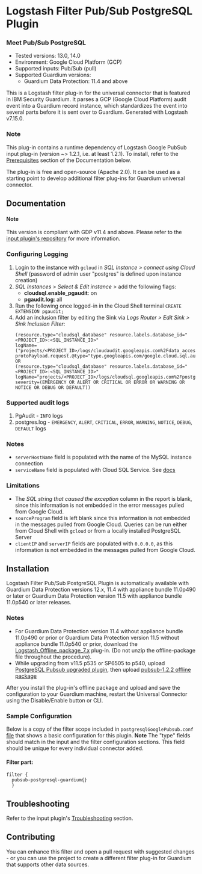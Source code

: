 # Logstash Filter Pub/Sub PostgreSQL Plugin
### Meet Pub/Sub PostgreSQL
* Tested versions: 13.0, 14.0
* Environment: Google Cloud Platform (GCP)
* Supported inputs: Pub/Sub (pull)
* Supported Guardium versions:
    * Guardium Data Protection: 11.4 and above

This is a Logstash filter plug-in for the universal connector that is featured in IBM Security Guardium. It parses a GCP (Google Cloud Platform) audit event into a Guardium record instance, which standardizes the event into several parts before it is sent over to Guardium.
Generated with Logstash v7.15.0.

### Note
This plug-in contains a runtime dependency of Logstash Google PubSub input plug-in (version ~> 1.2.1, i.e. at least 1.2.1). To install, refer to the [Prerequisites](#Prerequisites) section of the Documentation below.

The plug-in is free and open-source (Apache 2.0). It can be used as a starting point to develop additional filter plug-ins for Guardium universal connector.

## Documentation

#### Note
This version is compliant with GDP v11.4 and above.
Please refer to the [input plugin's repository](../../input-plugin/logstash-input-google-pubsub) for more information.

### Configuring Logging

1. Login to the instance with `gcloud` in *SQL Instance > connect using Cloud Shell* (password of admin user "postgres" is defined upon instance creation)
2. *SQL Instances > Select & Edit instance >* add the following flags:
   - **cloudsql.enable_pgaudit**: on
   - **pgaudit.log**: all
3. Run the following once logged-in in the Cloud Shell terminal
      `CREATE EXTENSION pgaudit;`
4. Add an inclusion filter by editing the Sink via *Logs Router > Edit Sink > Sink Inclusion Filter*:
      ```
    (resource.type="cloudsql_database" resource.labels.database_id="<PROJECT_ID>:<SQL_INSTANCE_ID>"
    logName=("projects/<PROJECT_ID>/logs/cloudaudit.googleapis.com%2Fdata_access")
    protoPayload.request.@type="type.googleapis.com/google.cloud.sql.audit.v1.PgAuditEntry")
    OR
    (resource.type="cloudsql_database" resource.labels.database_id="<PROJECT_ID>:<SQL_INSTANCE_ID>"
    logName="projects/<PROJECT_ID>/logs/cloudsql.googleapis.com%2Fpostgres.log"
    severity=(EMERGENCY OR ALERT OR CRITICAL OR ERROR OR WARNING OR NOTICE OR DEBUG OR DEFAULT))
    ```
### Supported audit logs
  1. PgAudit - `INFO` logs
  2. postgres.log - `EMERGENCY`, `ALERT`, `CRITICAL`, `ERROR`, `WARNING`, `NOTICE`, `DEBUG`, `DEFAULT` logs

### Notes
- `serverHostName` field is populated with the name of the MySQL instance connection
- `serviceName` field is populated with Cloud SQL Service. See [docs](https://cloud.google.com/sql/docs/postgres)


### Limitations
- The _SQL string that caused the exception_ column in the report is blank, since this information is not embedded in the error messages pulled from Google Cloud.
- `sourceProgram` field is left blank since this information is not embedded in the messages pulled from Google Cloud. Queries can be run either from Cloud Shell with `gcloud` or from a locally installed PostgreSQL Server
- `clientIP` and `serverIP` fields are populated with `0.0.0.0`, as this information is not embedded in the messages pulled from Google Cloud.

## Installation
Logstash Filter Pub/Sub PostgreSQL Plugin is automatically available with Guardium Data Protection versions 12.x, 11.4 with appliance bundle 11.0p490 or later or Guardium Data Protection version 11.5 with appliance bundle 11.0p540 or later releases.

### Notes
* For Guardium Data Protection version 11.4 without appliance bundle 11.0p490 or prior or Guardium Data Protection version 11.5 without appliance bundle 11.0p540 or prior, download the [Logstash_Offline_package_7.x](https://github.com/IBM/universal-connectors/raw/release-v1.2.0/filter-plugin/logstash-filter-pubsub-postgresql-guardium/PubSubPostgreSQLPackage/logstash-offline-plugins-filter-pubsub-postgresql-guardium.zip) plug-in. (Do not unzip the offline-package file throughout the procedure).
* While upgrading from v11.5 p535 or SP6505 to p540, upload [PostgreSQL Pubsub upgraded plugin](../../input-plugin/logstash-input-google-pubsub/pubsub-filter-packages-p540/logstash-offline-plugins-filter-pubsub-postgresql-guardium.zip), then upload [pubsub-1.2.2 offline package](../../input-plugin/logstash-input-google-pubsub/pubsub-filter-packages-p540/logstash-input-google_pubsub-1.2.2.zip)


After you install the plug-in's offline package and upload and save the configuration to your Guardium machine, restart the Universal Connector using the Disable/Enable button or CLI.

### Sample Configuration

  Below is a copy of the filter scope included in `postgresqlGooglePubsub.conf` [file](https://github.com/IBM/universal-connectors/blob/main/filter-plugin/logstash-filter-pubsub-postgresql-guardium/postgresqlGooglePubsub.conf) that shows a basic configuration for this plugin.
  **Note** The "type" fields should match in the input and the filter configuration sections. This field should be unique for every individual connector added.

#### Filter part:
  ```
  filter {
  	pubsub-postgresql-guardium{}
    }
  ```

## Troubleshooting
Refer to the input plugin's [Troubleshooting](../../input-plugin/logstash-input-google-pubsub/README.md#troubleshooting) section.

## Contributing

  You can enhance this filter and open a pull request with suggested changes - or you can use the project to create a different filter plug-in for Guardium that supports other data sources.

